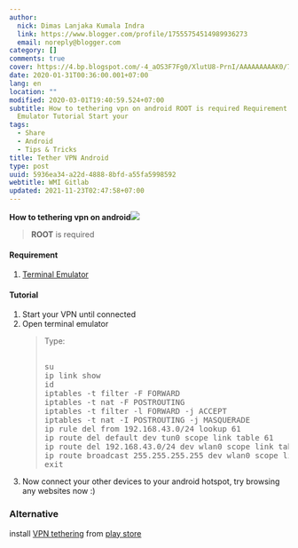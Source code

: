 ```yaml
---
author:
  nick: Dimas Lanjaka Kumala Indra
  link: https://www.blogger.com/profile/17555754514989936273
  email: noreply@blogger.com
category: []
comments: true
cover: https://4.bp.blogspot.com/-4_aOS3F7Fg0/XlutU8-PrnI/AAAAAAAAAK0/7KvHUpX78WQw8a-2MYQjo-P1Oq9Mv1zTACLcBGAsYHQ/s1600/imgingest-2117968900021071073.png
date: 2020-01-31T00:36:00.001+07:00
lang: en
location: ""
modified: 2020-03-01T19:40:59.524+07:00
subtitle: How to tethering vpn on android ROOT is required Requirement Terminal
  Emulator Tutorial Start your
tags:
  - Share
  - Android
  - Tips & Tricks
title: Tether VPN Android
type: post
uuid: 5936ea34-a22d-4888-8bfd-a55fa5998592
webtitle: WMI Gitlab
updated: 2021-11-23T02:47:58+07:00
---
```


<div dir="ltr" style="text-align: left;" trbidi="on">  <b>How to tethering vpn on android</b><a href="https://4.bp.blogspot.com/-4_aOS3F7Fg0/XlutU8-PrnI/AAAAAAAAAK0/7KvHUpX78WQw8a-2MYQjo-P1Oq9Mv1zTACLcBGAsYHQ/s1600/imgingest-2117968900021071073.png" imageanchor="1" rel="noopener noreferer nofollow"><img border="0" src="https://4.bp.blogspot.com/-4_aOS3F7Fg0/XlutU8-PrnI/AAAAAAAAAK0/7KvHUpX78WQw8a-2MYQjo-P1Oq9Mv1zTACLcBGAsYHQ/s1600/imgingest-2117968900021071073.png" data-original-width="300" data-original-height="300"></a>  <br>  <blockquote>    <b>ROOT</b> is required</blockquote>  <h4 style="text-align: left;">    Requirement</h4>  <div style="text-align: left;">  </div>  <ol style="text-align: left;">    <li><a href="https://play.google.com/store/apps/details?id=jackpal.androidterm&amp;hl=in" rel="noopener noreferer nofollow" target="_blank">Terminal Emulator</a></li>  </ol>  <h4 style="text-align: left;">    Tutorial</h4>  <div style="text-align: left;">  </div>  <ol style="text-align: left;">    <li>Start your VPN until connected</li>    <li>Open terminal emulator</li>   <blockquote>    Type:<br>    <pre><br>su<br>ip link show<br>id<br>iptables -t filter -F FORWARD<br>iptables -t nat -F POSTROUTING<br>iptables -t filter -l FORWARD -j ACCEPT<br>iptables -t nat -I POSTROUTING -j MASQUERADE<br>ip rule del from 192.168.43.0/24 lookup 61<br>ip route del default dev tun0 scope link table 61<br>ip route del 192.168.43.0/24 dev wlan0 scope link table 61<br>ip route broadcast 255.255.255.255 dev wlan0 scope link table 61<br>exit<br></pre>  </blockquote>  <li>Now connect your other devices to your android hotspot, try browsing any websites now :)</li></ol><h3>Alternative</h3><p>  install <a href="https://play.google.com/store/apps/details?id=com.ardadem.vpntethering&amp;hl=en" target="_blank" rel="noopener noreferer nofollow">VPN tethering</a> from <a href="https://play.google.com/store/apps/details?id=com.ardadem.vpntethering&amp;hl=en" target="_blank" rel="noopener noreferer nofollow">play store</a></p></div><script>document.querySelectorAll("pre,code");
  pretext.forEach(function (el) {
    el.classList.toggle("notranslate", true);
  });</script>